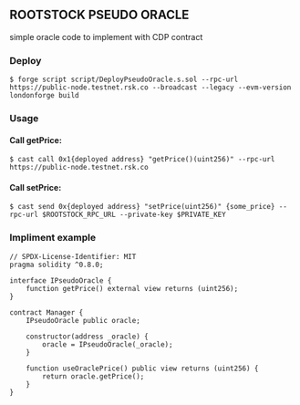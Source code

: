 ## ROOTSTOCK PSEUDO ORACLE

simple oracle code to implement with CDP contract

### Deploy

```shell
$ forge script script/DeployPseudoOracle.s.sol --rpc-url https://public-node.testnet.rsk.co --broadcast --legacy --evm-version londonforge build
```

### Usage

#### Call getPrice:

```shell
$ cast call 0x1{deployed address} "getPrice()(uint256)" --rpc-url https://public-node.testnet.rsk.co
```

#### Call setPrice:
```shell
$ cast send 0x{deployed address} "setPrice(uint256)" {some_price} --rpc-url $ROOTSTOCK_RPC_URL --private-key $PRIVATE_KEY
```

### Impliment example
```solidity
// SPDX-License-Identifier: MIT
pragma solidity ^0.8.0;

interface IPseudoOracle {
    function getPrice() external view returns (uint256);
}

contract Manager {
    IPseudoOracle public oracle;

    constructor(address _oracle) {
        oracle = IPseudoOracle(_oracle);
    }

    function useOraclePrice() public view returns (uint256) {
        return oracle.getPrice();
    }
}
```

